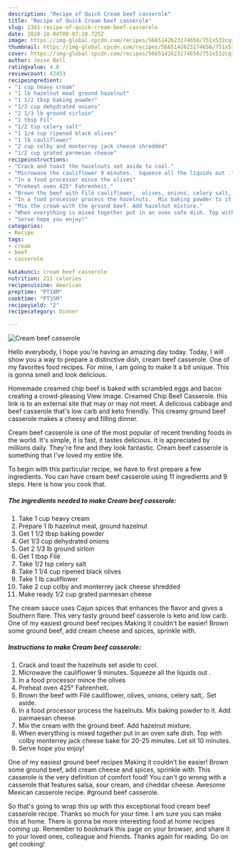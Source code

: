 ```yaml
---
description: "Recipe of Quick Cream beef casserole"
title: "Recipe of Quick Cream beef casserole"
slug: 1341-recipe-of-quick-cream-beef-casserole
date: 2020-10-04T08:07:10.725Z
image: https://img-global.cpcdn.com/recipes/5665142623174656/751x532cq70/cream-beef-casserole-recipe-main-photo.jpg
thumbnail: https://img-global.cpcdn.com/recipes/5665142623174656/751x532cq70/cream-beef-casserole-recipe-main-photo.jpg
cover: https://img-global.cpcdn.com/recipes/5665142623174656/751x532cq70/cream-beef-casserole-recipe-main-photo.jpg
author: Jesse Bell
ratingvalue: 4.8
reviewcount: 42453
recipeingredient:
- "1 cup heavy cream"
- "1 lb hazelnut meal ground hazelnut"
- "1 1/2 tbsp baking powder"
- "1/3 cup dehydrated onions"
- "2 1/3 lb ground sirloin"
- "1 tbsp Fil"
- "1/2 tsp celery salt"
- "1 1/4 cup ripened black olives"
- "1 lb cauliflower"
- "2 cup colby and monterrey jack cheese shredded"
- "1/2 cup grated parmesan cheese"
recipeinstructions:
- "Crack and toast the hazelnuts set aside to cool."
- "Microwave the cauliflower 9 minutes.  Squeeze all the liquids out ."
- "In a food processor mince the olives"
- "Preheat oven 425° Fahrenheit."
- "Brown the beef with Filé cauliflower,  olives, onions, celery salt,. Set aside."
- "In a food processor process the hazelnuts.  Mix baking powder to it. Add parmaesan cheese."
- "Mix the cream with the ground beef. Add hazelnut mixture."
- "When everything is mixed together put in an oven safe dish. Top with colby monterrey jack cheese bake for 20-25 minutes. Let sit 10 minutes."
- "Serve hope you enjoy!"
categories:
- Recipe
tags:
- cream
- beef
- casserole

katakunci: cream beef casserole 
nutrition: 211 calories
recipecuisine: American
preptime: "PT18M"
cooktime: "PT35M"
recipeyield: "2"
recipecategory: Dinner

---
```



![Cream beef casserole](https://img-global.cpcdn.com/recipes/5665142623174656/751x532cq70/cream-beef-casserole-recipe-main-photo.jpg)

Hello everybody, I hope you're having an amazing day today. Today, I will show you a way to prepare a distinctive dish, cream beef casserole. One of my favorites food recipes. For mine, I am going to make it a bit unique. This is gonna smell and look delicious.

Homemade creamed chip beef is baked with scrambled eggs and bacon creating a crowd-pleasing View image. Creamed Chip Beef Casserole. this link is to an external site that may or may not meet. A delicious cabbage and beef casserole that&#39;s low carb and keto friendly. This creamy ground beef casserole makes a cheesy and filling dinner.

Cream beef casserole is one of the most popular of recent trending foods in the world. It's simple, it is fast, it tastes delicious. It is appreciated by millions daily. They're fine and they look fantastic. Cream beef casserole is something that I've loved my entire life.


To begin with this particular recipe, we have to first prepare a few ingredients. You can have cream beef casserole using 11 ingredients and 9 steps. Here is how you cook that.

<!--inarticleads1-->

##### The ingredients needed to make Cream beef casserole:

1. Take 1 cup heavy cream
1. Prepare 1 lb hazelnut meal, ground hazelnut
1. Get 1 1/2 tbsp baking powder
1. Get 1/3 cup dehydrated onions
1. Get 2 1/3 lb ground sirloin
1. Get 1 tbsp Filé
1. Take 1/2 tsp celery salt
1. Take 1 1/4 cup ripened black olives
1. Take 1 lb cauliflower
1. Take 2 cup colby and monterrey jack cheese shredded
1. Make ready 1/2 cup grated parmesan cheese


The cream sauce uses Cajun spices that enhances the flavor and gives a Southern flare. This very tasty ground beef casserole is keto and low carb. One of my easiest ground beef recipes Making it couldn&#39;t be easier! Brown some ground beef, add cream cheese and spices, sprinkle with. 

<!--inarticleads2-->

##### Instructions to make Cream beef casserole:

1. Crack and toast the hazelnuts set aside to cool.
1. Microwave the cauliflower 9 minutes.  Squeeze all the liquids out .
1. In a food processor mince the olives
1. Preheat oven 425° Fahrenheit.
1. Brown the beef with Filé cauliflower,  olives, onions, celery salt,. Set aside.
1. In a food processor process the hazelnuts.  Mix baking powder to it. Add parmaesan cheese.
1. Mix the cream with the ground beef. Add hazelnut mixture.
1. When everything is mixed together put in an oven safe dish. Top with colby monterrey jack cheese bake for 20-25 minutes. Let sit 10 minutes.
1. Serve hope you enjoy!


One of my easiest ground beef recipes Making it couldn&#39;t be easier! Brown some ground beef, add cream cheese and spices, sprinkle with. This casserole is the very definition of comfort food! You can&#39;t go wrong with a casserole that features salsa, sour cream, and cheddar cheese. Awesome Mexican casserole recipe. #ground beef casserole. 

So that's going to wrap this up with this exceptional food cream beef casserole recipe. Thanks so much for your time. I am sure you can make this at home. There is gonna be more interesting food at home recipes coming up. Remember to bookmark this page on your browser, and share it to your loved ones, colleague and friends. Thanks again for reading. Go on get cooking!
